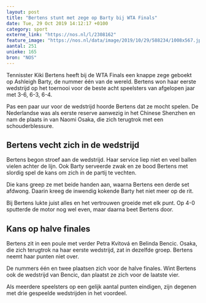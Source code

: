 ```yaml
---
layout: post
title: "Bertens stunt met zege op Barty bij WTA Finals"
date: Tue, 29 Oct 2019 14:12:17 +0100
category: sport
externe_link: "https://nos.nl/l/2308162"
feature_image: "https://nos.nl/data/image/2019/10/29/588234/1008x567.jpg"
aantal: 251
unieke: 165
bron: "NOS"
---
```


<p>Tennisster Kiki Bertens heeft bij de WTA Finals een knappe zege geboekt op Ashleigh Barty, de nummer één van de wereld. Bertens won haar eerste wedstrijd op het toernooi voor de beste acht speelsters van afgelopen jaar met 3-6, 6-3, 6-4.</p>
<p>Pas een paar uur voor de wedstrijd hoorde Bertens dat ze mocht spelen. De Nederlandse was als eerste reserve aanwezig in het Chinese Shenzhen en nam de plaats in van Naomi Osaka, die zich terugtrok met een schouderblessure.</p>
<h2>Bertens vecht zich in de wedstrijd</h2>
<p>Bertens begon stroef aan de wedstrijd. Haar service liep niet en veel ballen vielen achter de lijn. Ook Barty serveerde zwak en ze bood Bertens met slordig spel de kans om zich in de partij te vechten.</p>
<p>Die kans greep ze met beide handen aan, waarna Bertens een derde set afdwong. Daarin kreeg de inwendig kokende Barty het niet meer op de rit.</p>
<p>Bij Bertens lukte juist alles en het vertrouwen groeide met elk punt. Op 4-0 sputterde de motor nog wel even, maar daarna beet Bertens door.</p>
<h2>Kans op halve finales</h2>
<p>Bertens zit in een poule met verder Petra Kvitová en Belinda Bencic. Osaka, die zich terugtrok na haar eerste wedstrijd, zat in dezelfde groep. Bertens neemt haar punten niet over.</p>
<p>De nummers één en twee plaatsen zich voor de halve finales. Wint Bertens ook de wedstrijd van Bencic, dan plaatst ze zich voor de laatste vier.</p>
<p>Als meerdere speelsters op een gelijk aantal punten eindigen, zijn degenen met drie gespeelde wedstrijden in het voordeel.</p>

